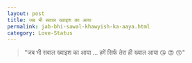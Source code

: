 ```yaml
---
layout: post
title: जब भी सवाल ख्वाइश का आया
permalink: jab-bhi-sawal-khawyish-ka-aaya.html
category: Love-Status
---
```

> "जब भी सवाल ख्वाइश का आया … हमें सिर्फ तेरा ही ख्याल आया 😘 😍 😚"